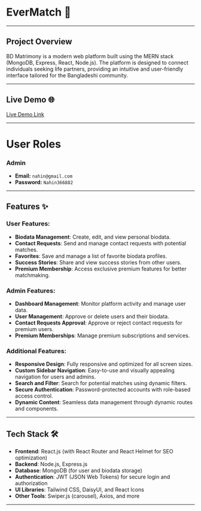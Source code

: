 # EverMatch 🌸
---
## Project Overview
BD Matrimony is a modern web platform built using the MERN stack (MongoDB, Express, React, Node.js). The platform is designed to connect individuals seeking life partners, providing an intuitive and user-friendly interface tailored for the Bangladeshi community.

---

## Live Demo 🌐
[Live Demo Link](https://evermatch-bc19c.web.app)

---

# User Roles

### Admin
- **Email:** ```nahin@gmail.com```
- **Password:** ```Nahin366882```

---

## Features ✨

### User Features:

- **Biodata Management**: Create, edit, and view personal biodata.
- **Contact Requests**: Send and manage contact requests with potential matches.
- **Favorites**: Save and manage a list of favorite biodata profiles.
- **Success Stories**: Share and view success stories from other users.
- **Premium Membership**: Access exclusive premium features for better matchmaking.

### Admin Features:

- **Dashboard Management**: Monitor platform activity and manage user data.
- **User Management**: Approve or delete users and their biodata.
- **Contact Requests Approval**: Approve or reject contact requests for premium users.
- **Premium Memberships**: Manage premium subscriptions and services.

### Additional Features:

- **Responsive Design**: Fully responsive and optimized for all screen sizes.
- **Custom Sidebar Navigation**: Easy-to-use and visually appealing navigation for users and admins.
- **Search and Filter**: Search for potential matches using dynamic filters.
- **Secure Authentication**: Password-protected accounts with role-based access control.
- **Dynamic Content**: Seamless data management through dynamic routes and components.

---

## Tech Stack 🛠️

- **Frontend**: React.js (with React Router and React Helmet for SEO optimization)
- **Backend**: Node.js, Express.js
- **Database**: MongoDB (for user and biodata storage)
- **Authentication**: JWT (JSON Web Tokens) for secure login and authorization
- **UI Libraries**: Tailwind CSS, DaisyUI, and React Icons
- **Other Tools**: Swiper.js (carousel), Axios, and more

---
